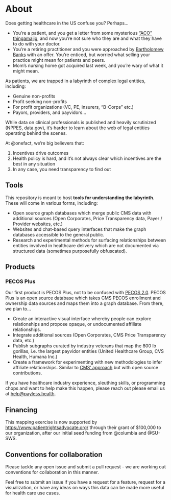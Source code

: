 
# About
Does getting healthcare in the US confuse you? Perhaps…
- You’re a patient, and you get a letter from some mysterious [“ACO” thingamajig](https://www.cms.gov/medicare/payment/fee-for-service-providers/shared-savings-program-ssp-acos/guidance-regulations#:~:text=An%20ACO%20or%20ACO%20participant,visit%20of%20the%20agreement%20period.), and now you’re not sure who they are and what they have to do with your doctor.
- You’re a retiring practitioner and you were approached by [Bartholomew Banks](https://www.youtube.com/watch?v=nG6ppzJwPYU) with an offer. You’re enticed, but worried what selling your practice might mean for patients and peers.
- Mom’s nursing home got acquired last week, and you’re wary of what it might mean.

As patients, we are trapped in a labyrinth of complex legal entities, including:
- Genuine non-profits
- Profit seeking non-profits
- For profit organizations (VC, PE, insurers, “B-Corps” etc.)
- Payors, providers, and payvidors...

While data on clinical professionals is published and heavily scrutinized (NPPES, data.gov), it’s harder to learn about the web of legal entities operating behind the scenes.

At @onefact, we’re big believers that:
1. Incentives drive outcomes
2. Health policy is hard, and it’s not always clear which incentives are the best in any situation
3. In any case, you need transparency to find out

## Tools
This repository is meant to host **tools for understanding the labyrinth**. These will come in various forms, including:
- Open source graph databases which merge public CMS data with additional sources (Open Corporates, Price Transparency data, Payer / Provider websites, etc.)
- Websites and chat-based query interfaces that make the graph databases accessible to the general public.
- Research and experimental methods for surfacing relationships between entities involved in healthcare delivery which are not documented via structured data (sometimes purposefully obfuscated).

## Products
### PECOS Plus
Our first product is PECOS Plus, not to be confused with [PECOS 2.0](https://www.youtube.com/watch?v=P9ee_yWrsGU). PECOS Plus is an open source database which takes CMS PECOS enrollment and ownership data sources and maps them into a graph database. From there, we plan to...
- Create an interactive visual interface whereby people can explore relationships and propose opaque, or undocumented affiliate relationships.
- Integrate additional sources (Open Corporates, CMS Price Transparency data, etc.)
- Publish subgraphs curated by industry veterans that map the 800 lb gorillas, i.e. the largest payvidor entities (United Healthcare Group, CVS Health, Humana Inc.)
- Create a framework for experimenting with new methodologies to infer affiliate relationships. Similar to [CMS’ approach](https://data.cms.gov/resources/nursing-home-affiliated-entity-performance-measures-methodology) but with open source contributions.

If you have healthcare industry experience, sleuthing skills, or programming chops and want to help make this happen, please reach out please email us at [help@payless.health](mailto:help@payless.health).

## Financing 

This mapping exercise is now supported by https://www.patientrightsadvocate.org/ through their grant of $100,000 to our organization, after our initial seed funding from @columbia and @SU-SWS.

## Conventions for collaboration

Please tackle any open issue and submit a pull request - we are working out conventions for collaboration in this manner.

Feel free to submit an issue if you have a request for a feature, request for a visualization, or have any ideas on ways this data can be made more useful for health care use cases.
